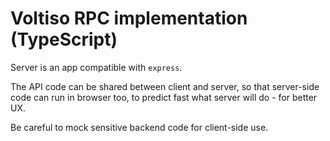 # Voltiso RPC implementation (TypeScript)

Server is an app compatible with `express`.

The API code can be shared between client and server, so that server-side code can run in browser too, to predict fast what server will do - for better UX.

Be careful to mock sensitive backend code for client-side use.
